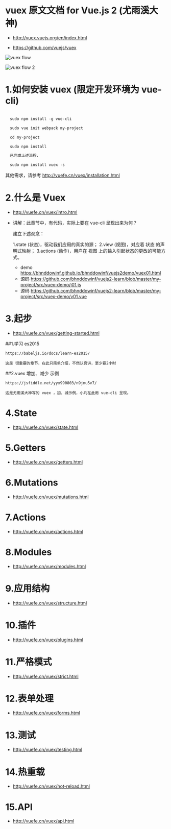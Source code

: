 
# vuex 原文文档 for Vue.js 2 (尤雨溪大神)

- http://vuex.vuejs.org/en/index.html

- https://github.com/vuejs/vuex

![vuex flow](http://vuefe.cn/vuex/images/flow.png)

![vuex flow 2](http://vuefe.cn/vuex/images/vuex.png)

# 1.如何安装 vuex (限定开发环境为 vue-cli)

``` js

  sudo npm install -g vue-cli

  sudo vue init webpack my-project

  cd my-project

  sudo npm install

  已完成上述流程，

  sudo npm install vuex -s

```

  其他需求，请参考 http://vuefe.cn/vuex/installation.html

# 2.什么是 Vuex

- http://vuefe.cn/vuex/intro.html
- 讲解：此章节中，有代码，实际上要在 vue-cli 呈现出来为何？

    建立下述观念：

    1.state (状态)，驱动我们应用的真实的源；
    2.view (视图)，对应着 状态 的声明式映射；
    3.actions (动作)，用户在 视图 上的输入引起状态的更改的可能方式。

    - demo https://bhnddowinf.github.io/bhnddowinf/vuejs2demo/vuex01.html
    - 源码 https://github.com/bhnddowinf/vuejs2-learn/blob/master/my-project/src/vuex-demo/j01.js
    - 源码 https://github.com/bhnddowinf/vuejs2-learn/blob/master/my-project/src/vuex-demo/v01.vue

# 3.起步

-  http://vuefe.cn/vuex/getting-started.html

##1.学习 es2015

    https://babeljs.io/docs/learn-es2015/

    这是 很重要的章节，在此只简单介绍，不然认真讲，至少要2小时

##2.vuex 增加、减少 示例

    https://jsfiddle.net/yyx990803/n9jmu5v7/

    这是尤雨溪大神写的 vuex ，加、减示例，小凡在此用 vue-cli 呈现。


# 4.State

-  http://vuefe.cn/vuex/state.html

# 5.Getters

 - http://vuefe.cn/vuex/getters.html

# 6.Mutations

 - http://vuefe.cn/vuex/mutations.html

# 7.Actions

-  http://vuefe.cn/vuex/actions.html

# 8.Modules

-  http://vuefe.cn/vuex/modules.html

# 9.应用结构

-  http://vuefe.cn/vuex/structure.html

# 10.插件

-  http://vuefe.cn/vuex/plugins.html

# 11.严格模式

-  http://vuefe.cn/vuex/strict.html

# 12.表单处理

-  http://vuefe.cn/vuex/forms.html

# 13.测试

-  http://vuefe.cn/vuex/testing.html

# 14.热重载

-  http://vuefe.cn/vuex/hot-reload.html

# 15.API

-  http://vuefe.cn/vuex/api.html
